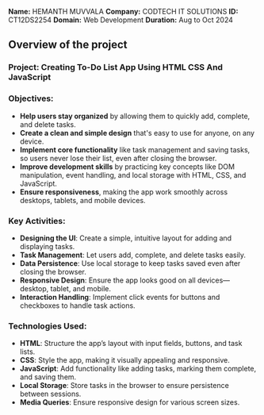**Name:** HEMANTH MUVVALA
**Company:** CODTECH IT SOLUTIONS
**ID:** CT12DS2254
**Domain:** Web Development
**Duration:** Aug to Oct 2024

## Overview of the project

### Project: Creating To-Do List App Using HTML CSS And JavaScript

### **Objectives:**
- **Help users stay organized** by allowing them to quickly add, complete, and delete tasks.
- **Create a clean and simple design** that's easy to use for anyone, on any device.
- **Implement core functionality** like task management and saving tasks, so users never lose their list, even after closing the browser.
- **Improve development skills** by practicing key concepts like DOM manipulation, event handling, and local storage with HTML, CSS, and JavaScript.
- **Ensure responsiveness**, making the app work smoothly across desktops, tablets, and mobile devices.

### **Key Activities:**
- **Designing the UI**: Create a simple, intuitive layout for adding and displaying tasks.
- **Task Management**: Let users add, complete, and delete tasks easily.
- **Data Persistence**: Use local storage to keep tasks saved even after closing the browser.
- **Responsive Design**: Ensure the app looks good on all devices—desktop, tablet, and mobile.
- **Interaction Handling**: Implement click events for buttons and checkboxes to handle task actions.


### **Technologies Used:**
- **HTML**: Structure the app’s layout with input fields, buttons, and task lists.
- **CSS**: Style the app, making it visually appealing and responsive.
- **JavaScript**: Add functionality like adding tasks, marking them complete, and saving them.
- **Local Storage**: Store tasks in the browser to ensure persistence between sessions.
- **Media Queries**: Ensure responsive design for various screen sizes.
